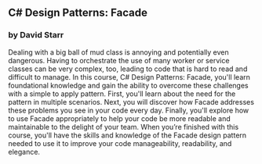 ## C# Design Patterns: Facade
### by David Starr

Dealing with a big ball of mud class is annoying and potentially even dangerous. Having to orchestrate the use of many worker or service classes can be very complex, too, leading to code that is hard to read and difficult to manage. In this course, C# Design Patterns: Facade, you'll learn foundational knowledge and gain the ability to overcome these challenges with a simple to apply pattern. First, you'll learn about the need for the pattern in multiple scenarios. Next, you will discover how Facade addresses these problems you see in your code every day. Finally, you'll explore how to use Facade appropriately to help your code be more readable and maintainable to the delight of your team. When you’re finished with this course, you'll have the skills and knowledge of the Facade design pattern needed to use it to improve your code manageability, readability, and elegance.
